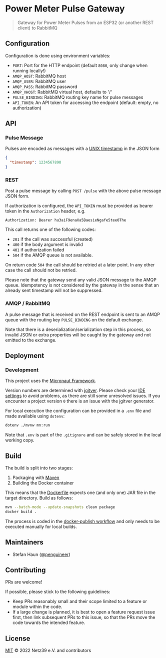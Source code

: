 # Power Meter Pulse Gateway

> Gateway for Power Meter Pulses from an ESP32 (or another REST client) to RabbitMQ

## Configuration

Configuration is done using environment variables:

* `PORT`: Port for the HTTP endpoint (default `8080`, only change when running locally!)
* `AMQP_HOST`: RabbitMQ host
* `AMQP_USER`: RabbitMQ user
* `AMQP_PASS`: RabbitMQ password
* `AMQP_VHOST`: RabbitMQ virtual host, defaults to '/'
* `PULSE_BINDING`: RabbitMQ routing key name for pulse messages
* `API_TOKEN`: An API token for accessing the endpoint (default: empty, no authorization)

## API

### Pulse Message

Pulses are encoded as messages with a [UNIX timestamp](https://www.unixtimestamp.com/) in the JSON form
```json
{
  "timestamp": 1234567890
}
```

### REST

Post a pulse message by calling `POST /pulse` with the above pulse message JSON form.

If authorization is configured, the `API_TOKEN` must be provided as bearer token in the `Authorization` header, e.g.
```
Authorization: Bearer hu3aiF9enaXa5BaesieNgafe5tee0The
```

This call returns one of the following codes:
* `201` if the call was successful (created)
* `400` if the body argument is invalid
* `401` if authorization failed
* `504` if the AMQP queue is not available.

On return code `504` the call should be retried at a later point. In any other case the call should not be retried.

Please note that the gateway send any valid JSON message to the AMQP queue. 
Idempotency is not considered by the gateway in the sense that an already sent timestamp will not be suppressed.

### AMQP / RabbitMQ

A pulse message that is received on the REST endpoint is sent to an AMQP queue with the routing key `PULSE_BINDING` on 
the default exchange.

Note that there is a deserialization/serialization step in this process, so invalid JSON or extra properties will be 
caught by the gateway and not emitted to the exchange.


## Deployment

### Development

This project uses the [Micronaut Framework](https://micronaut.io/).

Version numbers are determined with [jgitver](https://jgitver.github.io/).
Please check your [IDE settings](https://jgitver.github.io/#_ides_usage) to avoid problems, as there are still some unresolved issues.
If you encounter a project version `0` there is an issue with the jgitver generator.

For local execution the configuration can be provided in a `.env` file and made available using `dotenv`:
```bash
dotenv ./mvnw mn:run
```

Note that `.env` is part of the `.gitignore` and can be safely stored in the local working copy.

## Build

The build is split into two stages:
1. Packaging with [Maven](https://maven.apache.org/)
2. Building the Docker container

This means that the [Dockerfile](Dockerfile) expects one (and only one) JAR file in the target directory.
Build as follows:

```bash
mvn --batch-mode --update-snapshots clean package
docker build .
```

The process is coded in the [docker-publish workflow](.github/workflows/docker-publish.yml) and only needs to be
executed manually for local builds.


## Maintainers

* Stefan Haun ([@penguineer](https://github.com/penguineer))


## Contributing

PRs are welcome!

If possible, please stick to the following guidelines:

* Keep PRs reasonably small and their scope limited to a feature or module within the code.
* If a large change is planned, it is best to open a feature request issue first, then link subsequent PRs to this issue, so that the PRs move the code towards the intended feature.


## License

[MIT](LICENSE.txt) © 2022 Netz39 e.V. and contributors
